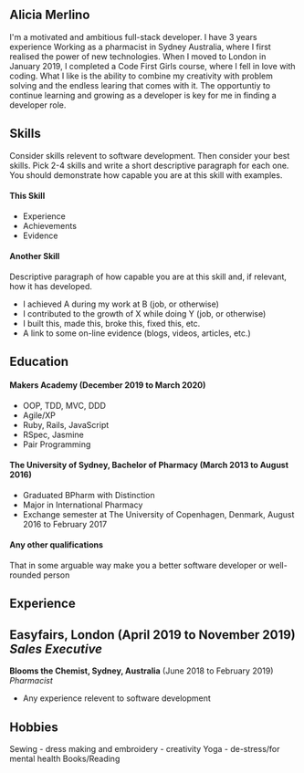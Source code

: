 ## Alicia Merlino

I'm a motivated and ambitious full-stack developer. I have 3 years experience Working as a pharmacist in Sydney Australia, where I first realised the power of new technologies. When I moved to London in January 2019, I completed a Code First Girls course, where I fell in love with coding. What I like is the ability to combine my creativity with problem solving and the endless learing that comes with it. The opportuntiy to continue learning and growing as a developer is key for me in finding a developer role.

## Skills

Consider skills relevent to software development. Then consider your best skills. Pick 2-4 skills and write a short descriptive paragraph for each one. You should demonstrate how capable you are at this skill with examples.

#### This Skill

- Experience
- Achievements
- Evidence

#### Another Skill

Descriptive paragraph of how capable you are at this skill and, if relevant, how it has developed.

- I achieved A during my work at B (job, or otherwise)
- I contributed to the growth of X while doing Y (job, or otherwise)
- I built this, made this, broke this, fixed this, etc.
- A link to some on-line evidence (blogs, videos, articles, etc.)

## Education

#### Makers Academy (December 2019 to March 2020)

- OOP, TDD, MVC, DDD
- Agile/XP
- Ruby, Rails, JavaScript
- RSpec, Jasmine
- Pair Programming

#### The University of Sydney, Bachelor of Pharmacy (March 2013 to August 2016)

- Graduated BPharm with Distinction
- Major in International Pharmacy
- Exchange semester at The University of Copenhagen, Denmark, August 2016 to February 2017

#### Any other qualifications

That in some arguable way make you a better software developer or well-rounded person

## Experience

**Easyfairs, London** (April 2019 to November 2019)    
*Sales Executive*  
- 

**Blooms the Chemist, Sydney, Australia** (June 2018 to February 2019)   
*Pharmacist*  
- Any experience relevent to software development

## Hobbies

Sewing - dress making and embroidery - creativity
Yoga - de-stress/for mental health
Books/Reading
